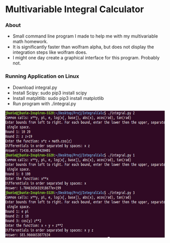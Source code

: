 # Multivariable Integral Calculator

### About
 - Small command line program I made to help me with my multivariable math homework. 
 - It is significantly faster than wolfram alpha, but does not display the integration steps like wolfram  does.
 - I might one day create a graphical interface for this program. Probably not.

### Running Application on Linux
 - Download integral.py 
 - Install Scipy: sudo pip3 install scipy 
 - Install matplitlib: sudo pip3 install matplotlib
 - Run program with ./integral.py 
 
 <img src="Pic.png" height="400" width="600" >
